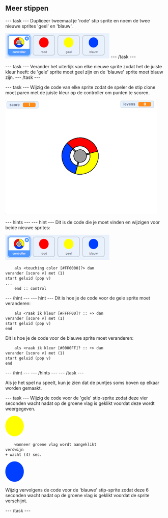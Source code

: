## Meer stippen

\--- task \--- Dupliceer tweemaal je 'rode' stip sprite en noem de twee nieuwe sprites 'geel' en 'blauw'.

![screenshot](images/dots-more-dots.png) \--- /task \---

\--- task \--- Verander het uiterlijk van elke nieuwe sprite zodat het de juiste kleur heeft: de 'gele' sprite moet geel zijn en de 'blauwe' sprite moet blauw zijn. \--- /task \---

\--- task \--- Wijzig de code van elke sprite zodat de speler de stip clone moet paren met de juiste kleur op de controller om punten te scoren.

![screenshot](images/dots-all-test.png)

\--- hints \--- \--- hint \--- Dit is de code die je moet vinden en wijzigen voor beide nieuwe sprites:

![schermafdruk](images/dots-more-dots.png)

```blocks3
    als <touching color [#FF0000]?> dan 
verander [score v] met (1)
start geluid (pop v)
...
    end :: control
```

\--- /hint \--- \--- hint \--- Dit is hoe je de code voor de gele sprite moet veranderen:

```blocks3
    als <raak ik kleur [#FFFF00]? :: +> dan
verander [score v] met (1)
start geluid (pop v)
end
```

Dit is hoe je de code voor de blauwe sprite moet veranderen:

```blocks3
    als <raak ik kleur [#0000FF]? :: +> dan
verander [score v] met (1)
start geluid (pop v)
end
```

\--- /hint \--- \--- /hints \--- \--- /task \---

Als je het spel nu speelt, kun je zien dat de puntjes soms boven op elkaar worden gemaakt.

\--- task \--- Wijzig de code voor de 'gele' stip-sprite zodat deze vier seconden wacht nadat op de groene vlag is geklikt voordat deze wordt weergegeven.

![Gele stip](images/yellow-sprite.png)

```blocks3
    wanneer groene vlag wordt aangeklikt
verdwijn
+ wacht (4) sec.
```

![Blauwe stip](images/blue-sprite.png)

Wijzig vervolgens de code voor de 'blauwe' stip-sprite zodat deze 6 seconden wacht nadat op de groene vlag is geklikt voordat de sprite verschijnt.

\--- /task \---